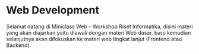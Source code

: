 # Web Development

Selamat datang di Miniclass Web - Workshop Riset Informatika, disini materi yang akan diajarkan yaitu diawali dengan
materi Web dasar, baru kemudian selanjutnya akan difokuskan ke materi web tingkat lanjut (Frontend atau Backend).